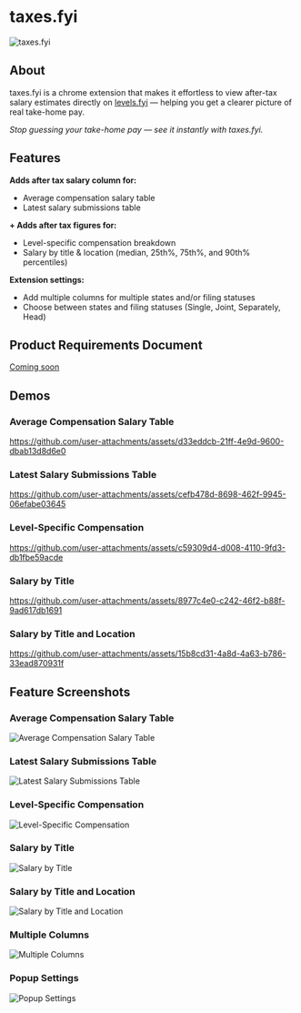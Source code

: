 # taxes.fyi

![taxes.fyi](https://github.com/gsoni1/taxes.fyi/blob/main/readmeassets/taxesfyilogo.png)


## About
taxes.fyi is a chrome extension that makes it effortless to view after-tax salary estimates directly on [levels.fyi](https://levels.fyi) — helping you get a clearer picture of real take-home pay.

_Stop guessing your take-home pay — see it instantly with taxes.fyi._

## Features
**Adds after tax salary column for:**
- Average compensation salary table
- Latest salary submissions table

**\+ Adds after tax figures for:**
- Level-specific compensation breakdown
- Salary by title & location (median, 25th%, 75th%, and 90th% percentiles)

**Extension settings:**
- Add multiple columns for multiple states and/or filing statuses 
- Choose between states and filing statuses (Single, Joint, Separately, Head)

## Product Requirements Document
[Coming soon]() 

## Demos
### Average Compensation Salary Table
https://github.com/user-attachments/assets/d33eddcb-21ff-4e9d-9600-dbab13d8d6e0

### Latest Salary Submissions Table
https://github.com/user-attachments/assets/cefb478d-8698-462f-9945-06efabe03645

### Level-Specific Compensation 
https://github.com/user-attachments/assets/c59309d4-d008-4110-9fd3-db1fbe59acde

### Salary by Title
https://github.com/user-attachments/assets/8977c4e0-c242-46f2-b88f-9ad617db1691

### Salary by Title and Location
https://github.com/user-attachments/assets/15b8cd31-4a8d-4a63-b786-33ead870931f


## Feature Screenshots
### Average Compensation Salary Table
![Average Compensation Salary Table](https://github.com/gsoni1/taxes.fyi/blob/main/readmeassets/averagecompensationsalarytable.png)

### Latest Salary Submissions Table
![Latest Salary Submissions Table](https://github.com/gsoni1/taxes.fyi/blob/main/readmeassets/latestsalarysubmissionstable.png)

### Level-Specific Compensation 
![Level-Specific Compensation](https://github.com/gsoni1/taxes.fyi/blob/main/readmeassets/levelspecificcompesnationbreakdown.png.png)

### Salary by Title
![Salary by Title](https://github.com/gsoni1/taxes.fyi/blob/main/readmeassets/salarybytitle.png)

### Salary by Title and Location
![Salary by Title and Location](https://github.com/gsoni1/taxes.fyi/blob/main/readmeassets/salarybylocation.png)

### Multiple Columns
![Multiple Columns](https://github.com/gsoni1/taxes.fyi/blob/main/readmeassets/multiplecolumns.png)

### Popup Settings
![Popup Settings](https://github.com/gsoni1/taxes.fyi/blob/main/readmeassets/popup.png)
